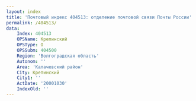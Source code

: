```yaml
---
layout: index
title: 'Почтовый индекс 404513: отделение почтовой связи Почты России'
permalink: /404513/
data:
    Index: 404513
    OPSName: Крепинский
    OPSType: О
    OPSSubm: 404500
    Region: 'Волгоградская область'
    Autonom: ''
    Area: 'Калачевский район'
    City: Крепинский
    City1: ''
    ActDate: '20001030'
    IndexOld: ''
---
```


